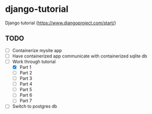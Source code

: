 # django-tutorial

Django tutorial (https://www.djangoproject.com/start/)

## TODO

- [ ] Containerize mysite app
- [ ] Have containerized app communicate with containerized sqlite db
- [ ] Work through tutorial
  - [x] Part 1
  - [ ] Part 2
  - [ ] Part 3
  - [ ] Part 4
  - [ ] Part 5
  - [ ] Part 6
  - [ ] Part 7
- [ ] Switch to postgres db
